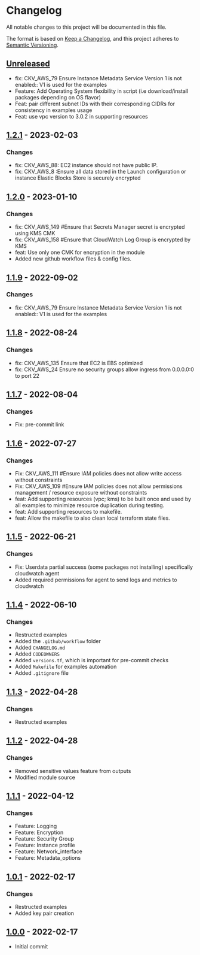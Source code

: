 # Changelog
All notable changes to this project will be documented in this file.

The format is based on [Keep a Changelog](https://keepachangelog.com/en/1.0.0/),
and this project adheres to [Semantic Versioning](https://semver.org/spec/v2.0.0.html).

## [Unreleased]

- fix: CKV_AWS_79  Ensure Instance Metadata Service Version 1 is not enabled:: V1 is used for the examples
- Feature: Add Operating System flexibility in script (i.e download/install packages depending on OS flavor)
- Feat: pair different subnet IDs with their corresponding CIDRs for consistency in examples usage
- Feat: use vpc version to 3.0.2 in supporting resources

##  [1.2.1] - 2023-02-03
### Changes
- fix: CKV_AWS_88: EC2 instance should not have public IP.
- fix: CKV_AWS_8 :Ensure all data stored in the Launch configuration or instance Elastic Blocks Store is securely encrypted

## [1.2.0] - 2023-01-10
### Changes
- fix: CKV_AWS_149 #Ensure that Secrets Manager secret is encrypted using KMS CMK
- fix: CKV_AWS_158 #Ensure that CloudWatch Log Group is encrypted by KMS
- feat: Use only one CMK for encryption in the module
- Added new github workflow files & config files.

## [1.1.9] - 2022-09-02
### Changes
- fix: CKV_AWS_79  Ensure Instance Metadata Service Version 1 is not enabled:: V1 is used for the examples

## [1.1.8] - 2022-08-24
### Changes
- fix: CKV_AWS_135 Ensure that EC2 is EBS optimized
- fix: CKV_AWS_24 Ensure no security groups allow ingress from 0.0.0.0:0 to port 22

## [1.1.7] - 2022-08-04
### Changes
- Fix: pre-commit link

## [1.1.6] - 2022-07-27
### Changes
- Fix: CKV_AWS_111 #Ensure IAM policies does not allow write access without constraints
- Fix: CKV_AWS_109 #Ensure IAM policies does not allow permissions management / resource exposure without constraints
- feat: Add supporting resources (vpc; kms) to be built once and used by all examples to minimize resource duplication during testing.
- feat: Add supporting resources to makefile.
- feat: Allow the makefile to also clean local terraform state files.

## [1.1.5] - 2022-06-21
### Changes
- Fix: Userdata partial success (some packages not installing) specifically cloudwatch agent
- Added required permissions for agent to send logs and metrics to cloudwatch

## [1.1.4] - 2022-06-10
### Changes
- Restructed examples
- Added the `.github/workflow` folder
- Added `CHANGELOG.md`
- Added `CODEOWNERS`
- Added `versions.tf`, which is important for pre-commit checks
- Added `Makefile` for examples automation
- Added `.gitignore` file

## [1.1.3] - 2022-04-28
### Changes
- Restructed examples

## [1.1.2] - 2022-04-28
### Changes
- Removed sensitive values feature from outputs
- Modified module source

## [1.1.1] - 2022-04-12
### Changes
- Feature: Logging
- Feature: Encryption
- Feature: Security Group
- Feature: Instance profile
- Feature: Network_interface
- Feature: Metadata_options

## [1.0.1] - 2022-02-17
### Changes
- Restructed examples
- Added key pair creation

## [1.0.0] - 2022-02-17
- Initial commit

[Unreleased]: https://github.com/boldlink/terraform-aws-ec2/compare/1.2.1...HEAD
[1.2.1]: https://github.com/boldlink/terraform-aws-ec2/releases/tag/1.2.1
[1.2.0]: https://github.com/boldlink/terraform-aws-ec2/releases/tag/1.2.0
[1.1.9]: https://github.com/boldlink/terraform-aws-ec2/releases/tag/1.1.9
[1.1.8]: https://github.com/boldlink/terraform-aws-ec2/releases/tag/1.1.8
[1.1.7]: https://github.com/boldlink/terraform-aws-ec2/releases/tag/1.1.7
[1.1.6]: https://github.com/boldlink/terraform-aws-ec2/releases/tag/1.1.6
[1.1.5]: https://github.com/boldlink/terraform-aws-ec2/releases/tag/1.1.5
[1.1.4]: https://github.com/boldlink/terraform-aws-ec2/releases/tag/1.1.4
[1.1.3]: https://github.com/boldlink/terraform-aws-ec2/releases/tag/1.1.3
[1.1.2]: https://github.com/boldlink/terraform-aws-ec2/releases/tag/1.1.2
[1.1.1]: https://github.com/boldlink/terraform-aws-ec2/releases/tag/1.1.1
[1.0.1]: https://github.com/boldlink/terraform-aws-ec2/releases/tag/1.0.1
[1.0.0]: https://github.com/boldlink/terraform-aws-ec2/releases/tag/1.0.0
